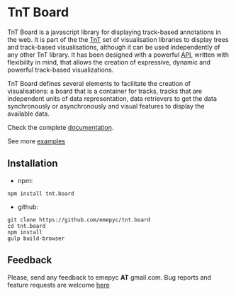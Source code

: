 # TnT Board
TnT Board is a javascript library for displaying track-based annotations in the web. It is part of the the [TnT](http://emepyc.github.io/tnt/) set of visualisation libraries to display trees and track-based visualisations, although it can be used independently of any other TnT library. It has been designed with a powerful [API](http://emepyc.github.io/tnt.board/api/index.html), written with flexibility in mind, that allows the creation of expressive, dynamic and powerful track-based visualizations.

TnT Board defines several elements to facilitate the creation of visualisations: a board that is a container for tracks, tracks that are independent units of data representation, data retrievers to get the data synchronously or asynchronously and visual features to display the available data.

Check the complete [documentation](http://emepyc.github.io/tnt.board/).

See more [examples](http://emepyc.github.io/tnt.board/examples/)

## Installation

- npm:

```
npm install tnt.board
```

- github:

```
git clone https://github.com/emepyc/tnt.board
cd tnt.board
npm install
gulp build-browser
```

## Feedback
Please, send any feedback to emepyc __AT__ gmail.com.
Bug reports and feature requests are welcome [here](https://github.com/emepyc/tnt.board/issues/new)
